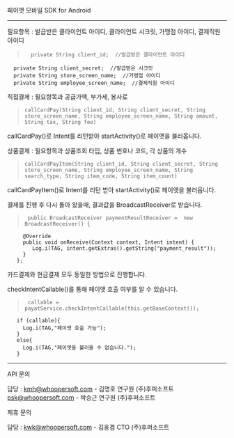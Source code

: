 페이앳 모바일 SDK for Android

--------------------------------------------------------------------

필요항목 : 발급받은 클라이언트 아이디, 클라이언트 시크릿, 가맹점 아이디, 결제직원 아이디
>       private String client_id;  //발급받은 클라이언트 아이디
      private String client_secret;  //발급받은 시크릿
      private String store_screen_name;  //가맹점 아이디
      private String employee_screen_name;  //결제직원 아이디
              

직접결제 : 필요항목과 공급가액, 부가세, 봉사료
>     callCardPay(String client_id, String client_secret, String store_screen_name, String employee_screen_name, String amount, String tax, String fee)


callCardPay()로 Intent를 리턴받아 startActivity()로 페이앳을 불러옵니다.

              
              
상품결제 : 필요항목과 상품조회 타입, 상품 번호나 코드, 각 상품의 개수
>     callCardPayItem(String client_id, String client_secret, String store_screen_name, String employee_screen_name, String search_type, String item_code, String item_count)

callCardPayItem()로 Intent를 리턴 받아 startActivity()로 페이앳을 불러옵니다.

              
결제를 진행 후 다시 돌아 왔을때,
결과값을 BroadcastReceiver로 받습니다.

>      public BroadcastReceiver paymentResultReceiver =  new BroadcastReceiver() {
         @Override
         public void onReceive(Context context, Intent intent) {
        	Log.i(TAG, intent.getExtras().getString("payment_result"));
         }
       };

카드결제와 현금결제 모두 동일한 방법으로 진행합니다.



checkIntentCallable()를 통해 페이앳 호출 여부를 알 수 있습니다.
>      callable = payatService.checkIntentCallable(this.getBaseContext());	
       if (callable){
         Log.i(TAG,"페이앳 호출 가능");
       }
       else{
         Log.i(TAG,"페이앳을 불러올 수 없습니다.");
       }

--------------------------------------------------------------------

API 문의

담당 : kmh@whoopersoft.com - 김명호 연구원 (주)후퍼소프트
      psk@whoopersoft.com - 박승근 연구원 (주)후퍼소프트
      
제휴 문의

담당 : kwk@whoopersoft.com - 김웅겸 CTO (주)후퍼소프트
